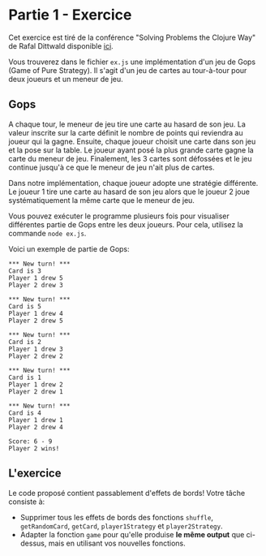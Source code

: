 # Partie 1 - Exercice

Cet exercice est tiré de la conférence "Solving Problems the Clojure Way" de Rafal Dittwald disponible [ici](https://www.youtube.com/watch?v=vK1DazRK_a0).

Vous trouverez dans le fichier `ex.js` une implémentation d'un jeu de Gops (Game of Pure Strategy). Il s'agit d'un jeu de cartes au tour-à-tour pour deux joueurs et un meneur de jeu.

## Gops
A chaque tour, le meneur de jeu tire une carte au hasard de son jeu. La valeur inscrite sur la carte définit le nombre de points qui reviendra au joueur qui la gagne. Ensuite, chaque joueur choisit une carte dans son jeu et la pose sur la table. Le joueur ayant posé la plus grande carte gagne la carte du meneur de jeu. Finalement, les 3 cartes sont défossées et le jeu continue jusqu'à ce que le meneur de jeu n'ait plus de cartes.

Dans notre implémentation, chaque joueur adopte une stratégie différente. Le joueur 1 tire une carte au hasard de son jeu alors que le joueur 2 joue systématiquement la même carte que le meneur de jeu.

Vous pouvez exécuter le programme plusieurs fois pour visualiser différentes partie de Gops entre les deux joueurs. Pour cela, utilisez la commande `node ex.js`.

Voici un exemple de partie de Gops:

```
*** New turn! ***
Card is 3
Player 1 drew 5
Player 2 drew 3

*** New turn! ***
Card is 5
Player 1 drew 4
Player 2 drew 5

*** New turn! ***
Card is 2
Player 1 drew 3
Player 2 drew 2

*** New turn! ***
Card is 1
Player 1 drew 2
Player 2 drew 1

*** New turn! ***
Card is 4
Player 1 drew 1
Player 2 drew 4

Score: 6 - 9
Player 2 wins!
```

## L'exercice
Le code proposé contient passablement d'effets de bords! Votre tâche consiste à:

- Supprimer tous les effets de bords des fonctions `shuffle`, `getRandomCard`, `getCard`, `player1Strategy` et `player2Strategy`.
- Adapter la fonction `game` pour qu'elle produise __le même output__ que ci-dessus, mais en utilisant vos nouvelles fonctions.